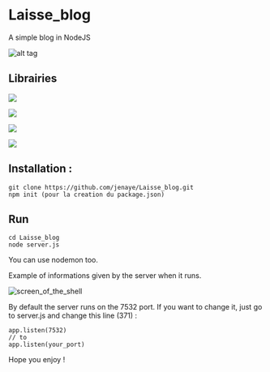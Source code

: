 # Laisse_blog #
A simple blog in NodeJS

![alt tag](http://jenaye.fr/homepage.png)

## Librairies ##

![](https://img.shields.io/badge/Nodejs-6%2B-green.svg)

![](https://img.shields.io/badge/Express-2.11.1-blue.svg)

![](https://img.shields.io/badge/mysql-2.11.1-green.svg)

![](https://img.shields.io/badge/Ejs-2.5.1-orange.svg)

## Installation : ##

```
git clone https://github.com/jenaye/Laisse_blog.git
npm init (pour la creation du package.json)
```

## Run ##

```
cd Laisse_blog
node server.js
```
You can use nodemon too.

Example of informations given by the server when it runs.

![screen_of_the_shell](http://jenaye.fr/console.png)

By default the server runs on the 7532 port.
If you want to change it, just go to server.js and change this line (371) :

```
app.listen(7532)
// to
app.listen(your_port)
```

Hope you enjoy ! 
